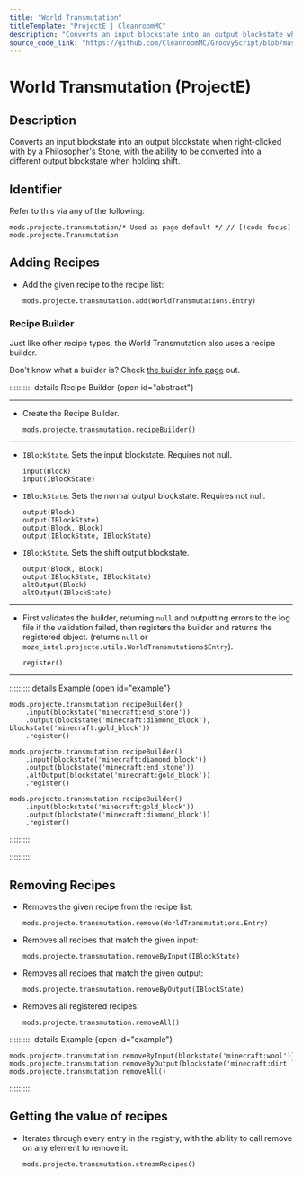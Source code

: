 ```yaml
---
title: "World Transmutation"
titleTemplate: "ProjectE | CleanroomMC"
description: "Converts an input blockstate into an output blockstate when right-clicked with by a Philosopher's Stone, with the ability to be converted into a different output blockstate when holding shift."
source_code_link: "https://github.com/CleanroomMC/GroovyScript/blob/master/src/main/java/com/cleanroommc/groovyscript/compat/mods/projecte/Transmutation.java"
---
```


# World Transmutation (ProjectE)

## Description

Converts an input blockstate into an output blockstate when right-clicked with by a Philosopher's Stone, with the ability to be converted into a different output blockstate when holding shift.

## Identifier

Refer to this via any of the following:

```groovy:no-line-numbers {1}
mods.projecte.transmutation/* Used as page default */ // [!code focus]
mods.projecte.Transmutation
```


## Adding Recipes

- Add the given recipe to the recipe list:

    ```groovy:no-line-numbers
    mods.projecte.transmutation.add(WorldTransmutations.Entry)
    ```


### Recipe Builder

Just like other recipe types, the World Transmutation also uses a recipe builder.

Don't know what a builder is? Check [the builder info page](../../getting_started/builder.md) out.

:::::::::: details Recipe Builder {open id="abstract"}

---

- Create the Recipe Builder.

    ```groovy:no-line-numbers
    mods.projecte.transmutation.recipeBuilder()
    ```

---

- `IBlockState`. Sets the input blockstate. Requires not null.

    ```groovy:no-line-numbers
    input(Block)
    input(IBlockState)
    ```

- `IBlockState`. Sets the normal output blockstate. Requires not null.

    ```groovy:no-line-numbers
    output(Block)
    output(IBlockState)
    output(Block, Block)
    output(IBlockState, IBlockState)
    ```

- `IBlockState`. Sets the shift output blockstate.

    ```groovy:no-line-numbers
    output(Block, Block)
    output(IBlockState, IBlockState)
    altOutput(Block)
    altOutput(IBlockState)
    ```

---

- First validates the builder, returning `null` and outputting errors to the log file if the validation failed, then registers the builder and returns the registered object. (returns `null` or `moze_intel.projecte.utils.WorldTransmutations$Entry`).

    ```groovy:no-line-numbers
    register()
    ```

---

::::::::: details Example {open id="example"}
```groovy:no-line-numbers
mods.projecte.transmutation.recipeBuilder()
    .input(blockstate('minecraft:end_stone'))
    .output(blockstate('minecraft:diamond_block'), blockstate('minecraft:gold_block'))
    .register()

mods.projecte.transmutation.recipeBuilder()
    .input(blockstate('minecraft:diamond_block'))
    .output(blockstate('minecraft:end_stone'))
    .altOutput(blockstate('minecraft:gold_block'))
    .register()

mods.projecte.transmutation.recipeBuilder()
    .input(blockstate('minecraft:gold_block'))
    .output(blockstate('minecraft:diamond_block'))
    .register()
```

:::::::::

::::::::::

## Removing Recipes

- Removes the given recipe from the recipe list:

    ```groovy:no-line-numbers
    mods.projecte.transmutation.remove(WorldTransmutations.Entry)
    ```

- Removes all recipes that match the given input:

    ```groovy:no-line-numbers
    mods.projecte.transmutation.removeByInput(IBlockState)
    ```

- Removes all recipes that match the given output:

    ```groovy:no-line-numbers
    mods.projecte.transmutation.removeByOutput(IBlockState)
    ```

- Removes all registered recipes:

    ```groovy:no-line-numbers
    mods.projecte.transmutation.removeAll()
    ```

:::::::::: details Example {open id="example"}
```groovy:no-line-numbers
mods.projecte.transmutation.removeByInput(blockstate('minecraft:wool'))
mods.projecte.transmutation.removeByOutput(blockstate('minecraft:dirt'))
mods.projecte.transmutation.removeAll()
```

::::::::::

## Getting the value of recipes

- Iterates through every entry in the registry, with the ability to call remove on any element to remove it:

    ```groovy:no-line-numbers
    mods.projecte.transmutation.streamRecipes()
    ```
